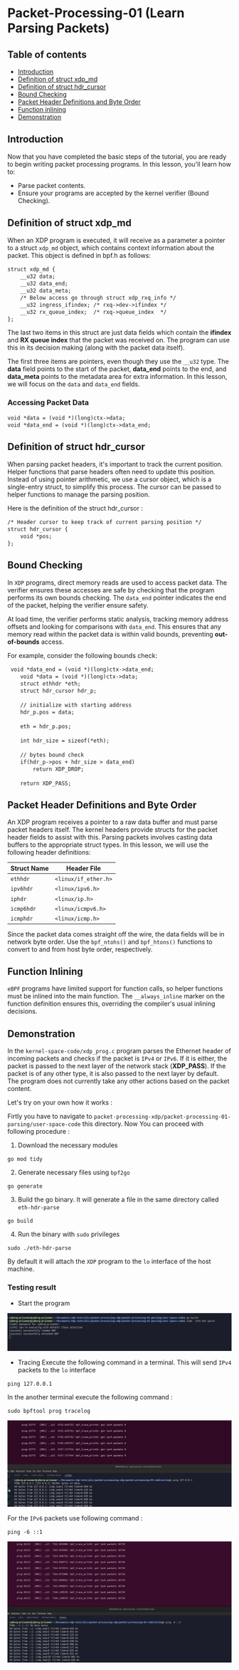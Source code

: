 # Packet-Processing-01 (Learn Parsing Packets)

## Table of contents
 - [Introduction](#introduction)
 - [Definition of struct xdp_md](#definition-of-struct-xdp_md)
 - [Definition of struct hdr_cursor](#definition-of-struct-hdr_cursor)
 - [Bound Checking](#bound-checking)
 - [Packet Header Definitions and Byte Order](#packet-header-definitions-and-byte-order)
 - [Function inlining](#function-inlining)
 - [Demonstration](#demonstration)

## Introduction
Now that you have completed the basic steps of the tutorial, you are ready to begin writing packet processing programs. In this lesson, you'll learn how to:
- Parse packet contents.
- Ensure your programs are accepted by the kernel verifier (Bound Checking).

## Definition of struct xdp_md
When an XDP program is executed, it will receive as a parameter a pointer to a struct `xdp_md` object, which contains context information about the packet. This object is defined in bpf.h as follows:
```
struct xdp_md {
	__u32 data;
	__u32 data_end;
	__u32 data_meta;
	/* Below access go through struct xdp_rxq_info */
	__u32 ingress_ifindex; /* rxq->dev->ifindex */
	__u32 rx_queue_index;  /* rxq->queue_index  */
};
```
The last two items in this struct are just data fields which contain the **ifindex** and **RX queue index** that the packet was received on. The program can use this in its decision making (along with the packet data itself).

The first three items are pointers, even though they use the `__u32` type. The **data** field points to the start of the packet, **data_end** points to the end, and **data_meta** points to the metadata area for extra information. In this lesson, we will focus on the `data` and `data_end` fields.
### Accessing Packet Data
```
void *data = (void *)(long)ctx->data;
void *data_end = (void *)(long)ctx->data_end;

```
## Definition of struct hdr_cursor
When parsing packet headers, it's important to track the current position. Helper functions that parse headers often need to update this position. Instead of using pointer arithmetic, we use a cursor object, which is a single-entry struct, to simplify this process. The cursor can be passed to helper functions to manage the parsing position.

Here is the definition of the struct hdr_cursor :
```
/* Header cursor to keep track of current parsing position */
struct hdr_cursor {
	void *pos;
};
```
## Bound Checking
In `XDP` programs, direct memory reads are used to access packet data. The verifier ensures these accesses are safe by checking that the program performs its own bounds checking. The `data_end` pointer indicates the end of the packet, helping the verifier ensure safety.

At load time, the verifier performs static analysis, tracking memory address offsets and looking for comparisons with `data_end`. This ensures that any memory read within the packet data is within valid bounds, preventing **out-of-bounds** access.

For example, consider the following bounds check:
```
 void *data_end = (void *)(long)ctx->data_end;
    void *data = (void *)(long)ctx->data;
    struct ethhdr *eth;
    struct hdr_cursor hdr_p;
        
    // initialize with starting address
    hdr_p.pos = data;

    eth = hdr_p.pos;

    int hdr_size = sizeof(*eth);

    // bytes bound check 
    if(hdr_p->pos + hdr_size > data_end)
        return XDP_DROP;

    return XDP_PASS;
```
## Packet Header Definitions and Byte Order
An XDP program receives a pointer to a raw data buffer and must parse packet headers itself. The kernel headers provide structs for the packet header fields to assist with this. Parsing packets involves casting data buffers to the appropriate struct types. In this lesson, we will use the following header definitions:

| Struct Name   | Header File          |
|---------------|----------------------|
| `ethhdr`      | `<linux/if_ether.h>` |
| `ipv6hdr`     | `<linux/ipv6.h>`     |
| `iphdr`       | `<linux/ip.h>`       |
| `icmp6hdr`    | `<linux/icmpv6.h>`   |
| `icmphdr`     | `<linux/icmp.h>`     |

Since the packet data comes straight off the wire, the data fields will be in network byte order. Use the `bpf_ntohs()` and `bpf_htons()` functions to convert to and from host byte order, respectively.

## Function Inlining 
`eBPF` programs have limited support for function calls, so helper functions must be inlined into the main function. The `__always_inline` marker on the function definition ensures this, overriding the compiler's usual inlining decisions.

## Demonstration 
In the `kernel-space-code/xdp_prog.c` program parses the Ethernet header of incoming packets and checks if the packet is `IPv4` or `IPv6`. If it is either, the packet is passed to the next layer of the network stack (**XDP_PASS**). If the packet is of any other type, it is also passed to the next layer by default. The program does not currently take any other actions based on the packet content. 

Let's try on your own how it works :

Firtly you have to navigate to `packet-processing-xdp/packet-processing-01-parsing/user-space-code` this directory. Now You can proceed with following procedure :
1. Download the necessary modules
```
go mod tidy
```
2. Generate necessary files using `bpf2go`
```
go generate
```
3. Build the go binary. It will generate a file in the same directory called `eth-hdr-parse`
```
go build
```
4. Run the binary with `sudo` privileges
```
sudo ./eth-hdr-parse
```
By default it will attach the `XDP` program to the `lo` interface of the host machine.

### Testing result
- Start the program

![initial-logs-starting](https://github.com/REZ-OAN/xdp-tutorials/blob/main/packet-processing-xdp/packet-processing-01-parsing/images/starting.png)

- Tracing 
Execute the following command in a terminal. This will send `IPv4` packets to the `lo` interface
```
ping 127.0.0.1
```
In the another terminal execute the following command :
```
sudo bpftool prog tracelog
```
![ping-IPv4](https://github.com/REZ-OAN/xdp-tutorials/blob/main/packet-processing-xdp/packet-processing-01-parsing/images/pingIPV4.png)

For the `IPv6` packets use following command :
```
ping -6 ::1
```
![ping-IPv6](https://github.com/REZ-OAN/xdp-tutorials/blob/main/packet-processing-xdp/packet-processing-01-parsing/images/pingIPV6.png)